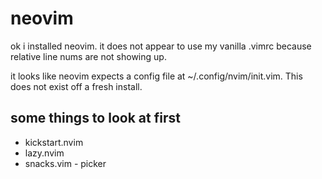 # neovim

ok i installed neovim. it does not appear to use my vanilla .vimrc because relative line nums are not showing up. 

it looks like neovim expects a config file at ~/.config/nvim/init.vim. This does not exist off a fresh install. 

## some things to look at first

- kickstart.nvim
- lazy.nvim
- snacks.vim - picker


